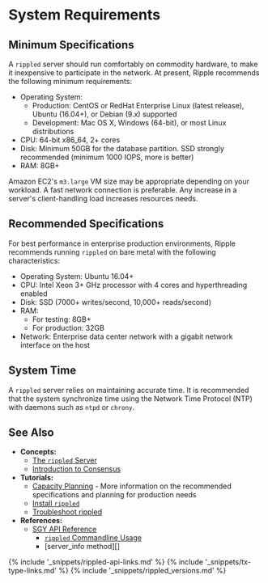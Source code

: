 # System Requirements

## Minimum Specifications

A `rippled` server should run comfortably on commodity hardware, to make it inexpensive to participate in the network. At present, Ripple recommends the following minimum requirements:

- Operating System:
    - Production: CentOS or RedHat Enterprise Linux (latest release), Ubuntu (16.04+), or Debian (9.x) supported
    - Development: Mac OS X, Windows (64-bit), or most Linux distributions
- CPU: 64-bit x86_64, 2+ cores
- Disk: Minimum 50GB for the database partition. SSD strongly recommended (minimum 1000 IOPS, more is better)
- RAM: 8GB+

Amazon EC2's `m3.large` VM size may be appropriate depending on your workload. A fast network connection is preferable. Any increase in a server's client-handling load increases resources needs.


## Recommended Specifications

For best performance in enterprise production environments, Ripple recommends running `rippled` on bare metal with the following characteristics:

- Operating System: Ubuntu 16.04+
- CPU: Intel Xeon 3+ GHz processor with 4 cores and hyperthreading enabled
- Disk: SSD (7000+ writes/second, 10,000+ reads/second)
- RAM:
  	- For testing: 8GB+
  	- For production: 32GB
- Network: Enterprise data center network with a gigabit network interface on the host

## System Time

A `rippled` server relies on maintaining accurate time. It is recommended that the system synchronize time using the Network Time Protocol (NTP) with daemons such as `ntpd` or `chrony`.


## See Also

- **Concepts:**
    - [The `rippled` Server](the-rippled-server.html)
    - [Introduction to Consensus](intro-to-consensus.html)
- **Tutorials:**
    - [Capacity Planning](capacity-planning.html) - More information on the recommended specifications and planning for production needs
    - [Install `rippled`](install-rippled.html)
    - [Troubleshoot rippled](troubleshoot-the-rippled-server.html)
- **References:**
    - [SGY API Reference](rippled-api.html)
        - [`rippled` Commandline Usage](commandline-usage.html)
        - [server_info method][]


<!--{# common link defs #}-->
{% include '_snippets/rippled-api-links.md' %}
{% include '_snippets/tx-type-links.md' %}
{% include '_snippets/rippled_versions.md' %}
